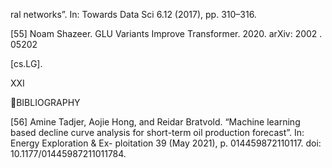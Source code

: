 ral networks”. In: Towards Data Sci 6.12 (2017), pp. 310–316.

[55] Noam Shazeer. GLU Variants Improve Transformer. 2020. arXiv: 2002 . 05202

[cs.LG].

XXI

BIBLIOGRAPHY

[56] Amine Tadjer, Aojie Hong, and Reidar Bratvold. “Machine learning based decline
curve analysis for short-term oil production forecast”. In: Energy Exploration & Ex-
ploitation 39 (May 2021), p. 014459872110117. doi: 10.1177/01445987211011784.